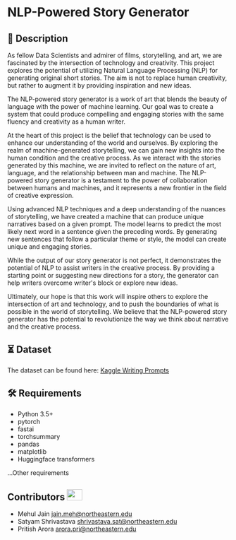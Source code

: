 # NLP-Powered Story Generator
 
## 📝 Description

As fellow Data Scientists and admirer of films, storytelling, and art, we are fascinated by the intersection of technology and creativity. This project explores the potential of utilizing Natural Language Processing (NLP) for generating original short stories. The aim is not to replace human creativity, but rather to augment it by providing inspiration and new ideas.

The NLP-powered story generator is a work of art that blends the beauty of language with the power of machine learning. Our goal was to create a system that could produce compelling and engaging stories with the same fluency and creativity as a human writer. 

At the heart of this project is the belief that technology can be used to enhance our understanding of the world and ourselves. By exploring the realm of machine-generated storytelling, we can gain new insights into the human condition and the creative process. As we interact with the stories generated by this machine, we are invited to reflect on the nature of art, language, and the relationship between man and machine. The NLP-powered story generator is a testament to the power of collaboration between humans and machines, and it represents a new frontier in the field of creative expression.

Using advanced NLP techniques and a deep understanding of the nuances of storytelling, we have created a machine that can produce unique narratives based on a given prompt. The model learns to predict the most likely next word in a sentence given the preceding words. By generating new sentences that follow a particular theme or style, the model can create unique and engaging stories. 

While the output of our story generator is not perfect, it demonstrates the potential of NLP to assist writers in the creative process. By providing a starting point or suggesting new directions for a story, the generator can help writers overcome writer's block or explore new ideas.

Ultimately, our hope is that this work will inspire others to explore the intersection of art and technology, and to push the boundaries of what is possible in the world of storytelling. We believe that the NLP-powered story generator has the potential to revolutionize the way we think about narrative and the creative process.

## ⏳ Dataset
The dataset can be found here: [Kaggle Writing Prompts](https://www.kaggle.com/datasets/ratthachat/writing-prompts)

## :hammer_and_wrench: Requirements
* Python 3.5+
* pytorch
* fastai
* torchsummary
* pandas
* matplotlib
* Huggingface transformers

...Other requirements 


## Contributors <img src="https://raw.githubusercontent.com/TheDudeThatCode/TheDudeThatCode/master/Assets/Developer.gif" width=35 height=25> 
- Mehul Jain  jain.meh@northeastern.edu 
- Satyam Shrivastava shrivastava.sat@northeastern.edu 
- Pritish Arora arora.pri@northeastern.edu 



